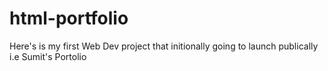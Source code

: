 # html-portfolio
Here's is my first Web Dev project that initionally going to launch publically i.e Sumit's Portolio
